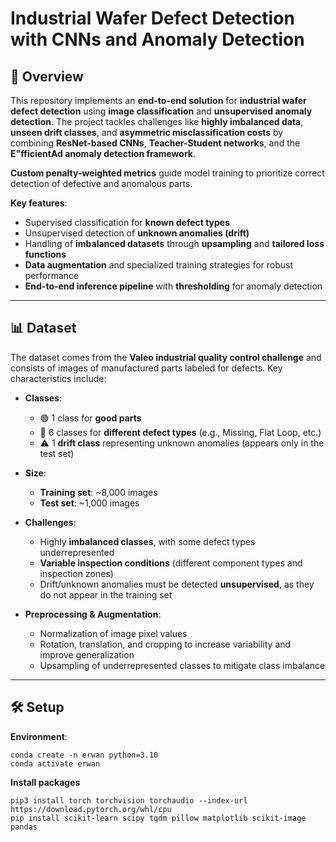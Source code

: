 # Industrial Wafer Defect Detection with CNNs and Anomaly Detection

## 📌 Overview

This repository implements an **end-to-end solution** for **industrial wafer defect detection** using **image classification** and **unsupervised anomaly detection**. The project tackles challenges like **highly imbalanced data**, **unseen drift classes**, and **asymmetric misclassification costs** by combining **ResNet-based CNNs**, **Teacher-Student networks**, and the **E"fficientAd anomaly detection framework**. 

**Custom penalty-weighted metrics** guide model training to prioritize correct detection of defective and anomalous parts.

**Key features**:  
- Supervised classification for **known defect types**  
- Unsupervised detection of **unknown anomalies (drift)**  
- Handling of **imbalanced datasets** through **upsampling** and **tailored loss functions**  
- **Data augmentation** and specialized training strategies for robust performance  
- **End-to-end inference pipeline** with **thresholding** for anomaly detection

---

## 📊 Dataset

The dataset comes from the **Valeo industrial quality control challenge** and consists of images of manufactured parts labeled for defects. Key characteristics include:

- **Classes**:
  - 🟢 1 class for **good parts**  
  - 🔴 6 classes for **different defect types** (e.g., Missing, Flat Loop, etc.)  
  - ⚠️ 1 **drift class** representing unknown anomalies (appears only in the test set)

- **Size**:
  - **Training set**: ~8,000 images  
  - **Test set**: ~1,000 images

- **Challenges**:
  - Highly **imbalanced classes**, with some defect types underrepresented  
  - **Variable inspection conditions** (different component types and inspection zones)  
  - Drift/unknown anomalies must be detected **unsupervised**, as they do not appear in the training set

- **Preprocessing & Augmentation**:
  - Normalization of image pixel values  
  - Rotation, translation, and cropping to increase variability and improve generalization  
  - Upsampling of underrepresented classes to mitigate class imbalance

---

## 🛠️ Setup

**Environment**:

```console
conda create -n erwan python=3.10
conda activate erwan
```

**Install packages**

```console
pip3 install torch torchvision torchaudio --index-url https://download.pytorch.org/whl/cpu
pip install scikit-learn scipy tqdm pillow matplotlib scikit-image pandas
```






